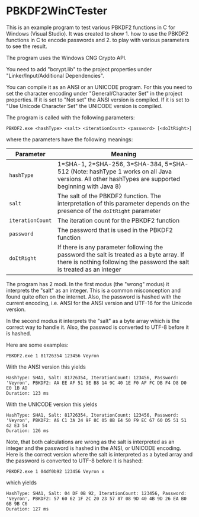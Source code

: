 # PBKDF2WinCTester

This is an example program to test various PBKDF2 functions in C for Windows (Visual Studio). It was created to show 1. how to use the PBKDF2 functions in C to encode passwords and 2. to play with various parameters to see the result.

The program uses the Windows CNG Crypto API.

You need to add "bcrypt.lib" to the project properties under "Linker/Input/Additional Dependencies".

You can compile it as an ANSI or an UNICODE program. For this you need to set the character encoding under "General/Character Set" in the project properties. If it is set to "Not set" the ANSI version is compiled. If it is set to "Use Unicode Character Set" the UNICODE version is compiled.

The program is called with the following parameters:

```
PBKDF2.exe <hashType> <salt> <iterationCount> <password> [<doItRight>]
```
where the parameters have the following meanings:

| Parameter | Meaning |
| --------- | ------- |
| `hashType` | 1=SHA-1, 2=SHA-256, 3=SHA-384, 5=SHA-512 (Note: hashType 1 works on all Java versions. All other hashTypes are supported beginning with Java 8) |
| `salt` | The salt of the PBKDF2 function. The interpretation of this parameter depends on the presence of the `doItRight` parameter |
| `iterationCount` | The iteration count for the PBKDF2 function |
| `password` | The password that is used in the PBKDF2 function |
| `doItRight` | If there is any parameter following the password the salt is treated as a byte array. If there is nothing following the password the salt is treated as an integer |

The program has 2 modi. In the first modus (the "wrong" modus) it interprets the "salt" as an integer. This is a common misconception and found quite often on the internet. Also, the password is hashed with the current encoding, i.e. ANSI for the ANSI version and UTF-16 for the Unicode version.

In the second modus it interprets the "salt" as a byte array which is the correct way to handle it. Also, the passwod is converted to UTF-8 before it is hashed.

Here are some examples:

```
PBKDF2.exe 1 81726354 123456 Veyron
```

With the ANSI version this yields

```
HashType: SHA1, Salt: 81726354, IterationCount: 123456, Password: 'Veyron', PBKDF2: AA EE AF 51 9E B8 14 9C 40 1E F0 AF FC DB F4 D8 D0 E0 1B AD
Duration: 123 ms
```

With the UNICODE version this yields

```
HashType: SHA1, Salt: 81726354, IterationCount: 123456, Password: 'Veyron', PBKDF2: A6 C1 3A 24 9F 8C 05 8B E4 50 F9 EC 67 60 D5 51 51 42 E3 54
Duration: 126 ms
```

Note, that both calculations are wrong as the salt is interpreted as an integer and the password is hashed in the ANSI, or UNICODE encoding. Here is the correct version where the salt is interpreted as a byted array and the password is converted to UTF-8 before it is hashed:

```
PBKDF2.exe 1 04df0b92 123456 Veyron x
```

which yields

```
HashType: SHA1, Salt: 04 DF 0B 92, IterationCount: 123456, Password: 'Veyron', PBKDF2: 57 60 62 1F 2C 20 23 57 87 08 9D 40 4B 9D 26 EA B0 6B 9B C6
Duration: 127 ms
```
